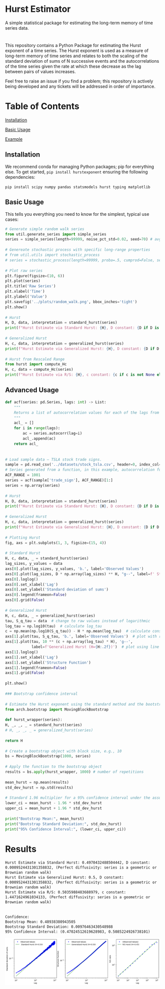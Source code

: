 # Hurst Estimator
A simple statistical package for estimating the long-term memory of time series data.  

#
This repository contains a Python Package for estimating the Hurst exponent of a time series. The Hurst exponent is used as a measure of long-term memory of time series and relates to both the scaling of the standard deviation of sums of N successive events and the autocorrelations of the time series given the rate at which these decrease as the lag between pairs of values increases.

Feel free to raise an issue if you find a problem; this repository is actively being developed and any tickets will be addressed in order of importance.

# Table of Contents
[Installation](#Installation)</b>

[Basic Usage](#Usage)</b>

[Example](#Example)</b>

## Installation 

We recommend conda for managing Python packages; pip for everything else. To get started, `pip install hurstexponent` ensuring the following dependencies:

  `pip install scipy numpy pandas statsmodels hurst typing matplotlib`


## Basic Usage 

This tells you everything you need to know for the simplest, typical use cases:
  
~~~python
# Generate simple random walk series
from util.generate_series import simple_series
series = simple_series(length=99999, noise_pct_std=0.02, seed=70) # avg. daily market volatility

# Genereate stochastic process with specific long-range properties
# from util.utils import stochastic_process
# series = stochastic_process(length=99999, proba=.5, cumprod=False, seed=50)

# Plot raw series
plt.figure(figsize=(10, 6))
plt.plot(series)
plt.title('Raw Series')
plt.xlabel('Time')
plt.ylabel('Value')
plt.savefig('../plots/random_walk.png', bbox_inches='tight')
plt.show()

# Hurst
H, D, data, interpretation = standard_hurst(series)
print(f"Hurst Estimate via Standard Hurst: {H}, D constant: {D if D is not None else 'N/A'}, ({interpretation})")

# Generalized Hurst
H, c, data, interpretation = generalized_hurst(series)
print(f"Hurst Estimate via Generalized Hurst: {H}, D constant: {D if D is not None else 'N/A'}, ({interpretation})")

# Hurst from Rescaled Range
from hurst import compute_Hc
H, c, data = compute_Hc(series)
print(f"Hurst Estimate via R/S: {H}, c constant: {c if c is not None else 'N/A'}, ({interpret_hurst(H)})")
~~~

## Advanced Usage 

~~~python
def acf(series: pd.Series, lags: int) -> List:
    """
    Returns a list of autocorrelation values for each of the lags from 0 to `lags`
    """
    acl_ = []
    for i in range(lags):
        ac = series.autocorr(lag=i)
        acl_.append(ac)
    return acl_


# Load sample data – TSLA stock trade signs.
sample = pd.read_csv('../datasets/stock_tsla.csv', header=0, index_col=0)
# Series generated from a function, in this example, autocorrelation function (ACF)
ACF_RANGE = 1001
series = acf(sample['trade_sign'], ACF_RANGE)[1:]
series = np.array(series)

# Hurst
H, D, data, interpretation = standard_hurst(series)
print(f"Hurst Estimate via Standard Hurst: {H}, D constant: {D if D is not None else 'N/A'}, ({interpretation})")

# Generalized Hurst
H, c, data, interpretation = generalized_hurst(series)
print(f"Hurst Estimate via Generalized Hurst: {H}, D constant: {D if D is not None else 'N/A'}, ({interpretation})")

# Plotting Hurst
fig, axs = plt.subplots(1, 3, figsize=(15, 4))

# Standard Hurst
H, c, data, _ = standard_hurst(series)
lag_sizes, y_values = data
axs[0].plot(lag_sizes, y_values, 'b.', label='Observed Values')
axs[0].plot(lag_sizes, D * np.array(lag_sizes) ** H, "g--", label=f' Standard Hurst (H={H:.2f})')
axs[0].loglog()
axs[0].set_xlabel('Lag')
axs[0].set_ylabel('Standard deviation of sums')
axs[0].legend(frameon=False)
axs[0].grid(False)

# Generalized Hurst
H, c, data, _ = generalized_hurst(series)
tau, S_q_tau = data  # change to raw values instead of logarithmic
log_tau = np.log10(tau)  # calculate log_tau
c = np.mean(np.log10(S_q_tau)) - H * np.mean(log_tau)  # calculate constant with log_S_q_tau
axs[1].plot(tau, S_q_tau, 'b.', label='Observed Values')  # plot with raw values
axs[1].plot(tau, 10 ** (c + np.array(log_tau) * H), 'g--',
            label=f'Generalized Hurst (H={H:.2f})')  # plot using line equation with base 10 exponent
axs[1].loglog()
axs[1].set_xlabel('Lag')
axs[1].set_ylabel('Structure Function')
axs[1].legend(frameon=False)
axs[1].grid(False)

plt.show()

### Bootstrap confidence interval

# Estimate the Hurst exponent using the standard method and the bootstrap technique
from arch.bootstrap import MovingBlockBootstrap

def hurst_wrapper(series):
H, _, _, _ = standard_hurst(series)
# H, _, _, _ = generalized_hurst(series)

return H

# Create a bootstrap object with block size, e.g., 10
bs = MovingBlockBootstrap(1000, series)

# Apply the function to the bootstrap object
results = bs.apply(hurst_wrapper, 1000) # number of repetitions

mean_hurst = np.mean(results)
std_dev_hurst = np.std(results)

# Standard 1.96 multiplier for a 95% confidence interval under the assumption of a normal distribution
lower_ci = mean_hurst - 1.96 * std_dev_hurst
upper_ci = mean_hurst + 1.96 * std_dev_hurst

print("Bootstrap Mean:", mean_hurst)
print("Bootstrap Standard Deviation:", std_dev_hurst)
print("95% Confidence Interval:", (lower_ci, upper_ci))
~~~


# Results

~~~
Hurst Estimate via Standard Hurst: 0.4970432488504442, D constant: 0.0009524431301358832, (Perfect diffusivity: series is a geometric or Brownian random walk)
Hurst Estimate via Generalized Hurst: 0.5, D constant: 0.0009524431301358832, (Perfect diffusivity: series is a geometric or Brownian random walk)
Hurst Estimate via R/S: 0.5035988483688979, c constant: 1.4471624961034133, (Perfect diffusivity: series is a geometric or Brownian random walk)


Confidence:
Bootstrap Mean: 0.48938380943505
Bootstrap Standard Deviation: 0.00976463430548988
95% Confidence Interval: (0.47024512619628983, 0.5085224926738101)
~~~

![Hurst, generalised and r/s hurst](/plots/hurst.png)
